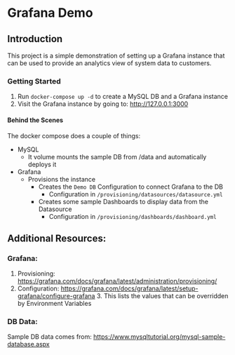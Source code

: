# Grafana Demo

## Introduction
This project is a simple demonstration of setting up a Grafana instance that can be used to provide an analytics view of system data to customers.

### Getting Started

1. Run `docker-compose up -d` to create a MySQL DB and a Grafana instance
2. Visit the Grafana instance by going to: http://127.0.0.1:3000

#### Behind the Scenes
The docker compose does a couple of things:
* MySQL
  * It volume mounts the sample DB from /data and automatically deploys it
* Grafana
  * Provisions the instance  
     * Creates the `Demo DB` Configuration to connect Grafana to the DB
       * Configuration in `/provisioning/datasources/datasource.yml`
     * Creates some sample Dashboards to display data from the Datasource
       * Configuration in `/provisioning/dashboards/dashboard.yml`

## Additional Resources:

### Grafana:
1. Provisioning: https://grafana.com/docs/grafana/latest/administration/provisioning/
2. Configuration: https://grafana.com/docs/grafana/latest/setup-grafana/configure-grafana
   3. This lists the values that can be overridden by Environment Variables

### DB Data:
Sample DB data comes from:
https://www.mysqltutorial.org/mysql-sample-database.aspx